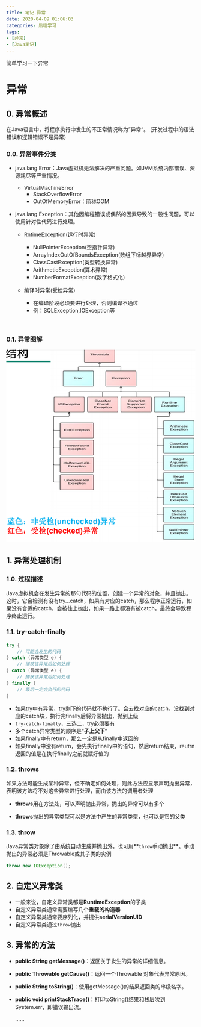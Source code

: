 ```yaml
---
title: 笔记-异常
date: 2020-04-09 01:06:03
categories: 后端学习
tags:
- [异常]
- [Java笔记]
---
```


简单学习一下异常

<!-- more -->

# 异常

## 0. 异常概述

在Java语言中，将程序执行中发生的不正常情况称为”异常“。
(开发过程中的语法错误和逻辑错误不是异常)

### 0.0. 异常事件分类

- java.lang.Error：Java虚拟机无法解决的严重问题。如JVM系统内部错误、资源耗尽等严重情况。
  - VirtualMachineError
    - StackOverflowError
    - OutOfMemoryError：简称OOM

- java.lang.Exception：其他因编程错误或偶然的因素导致的一般性问题，可以使用针对性代码进行处理。
  - RntimeException(运行时异常)
    - NullPointerException(空指针异常)
    - ArrayIndexOutOfBoundsException(数组下标越界异常)
    - ClassCastException(类型转换异常)
    - ArithmeticException(算术异常)
    - NumberFormatException(数字格式化)

  - 编译时异常(受检异常)

    - 在编译阶段必须要进行处理，否则编译不通过 
    - 例：SQLException,IOException等

    ​

### 0.1. 异常图解

![异常图解](笔记-异常/异常图解.png)

## 1. 异常处理机制

### 1.0. 过程描述

Java虚拟机会在发生异常的那句代码的位置，创建一个异常的对象，并且抛出。这时，它会检测有没有try...catch，如果有对应的catch，那么程序正常运行，如果没有合适的catch，会被往上抛出，如果一路上都没有被catch，最终会导致程序终止运行。

### 1.1. try-catch-finally

```java
try {
    // 可能会发生的代码
} catch (异常类型 e) {
    // 捕获该异常后如何处理
} catch (异常类型 e) {
    // 捕获该异常后如何处理
} finally {
    // 最后一定会执行的代码
}
```

- 如果try中有异常，try剩下的代码就不执行了。会去找对应的catch，没找到对应的catch块，执行完finally后将异常抛出，抛到上级
- `try-catch-finally`，三选二，try必须要有
- 多个catch异常类型的顺序是“**子上父下**”
- 如果finally中有return，那么一定是从finally中返回的
- 如果finally中没有return，会先执行finally中的语句，然后return结束，reutrn返回的值是在执行finally之前就赋好值的

### 1.2. throws

如果方法可能生成某种异常，但不确定如何处理，则此方法应显示声明抛出异常，表明该方法将不对这些异常进行处理，而由该方法的调用者处理

- **throws**用在方法处，可以声明抛出异常，抛出的异常可以有多个

- **throws**抛出的异常类型可以是方法中产生的异常类型，也可以是它的父类



### 1.3. throw

Java异常类对象除了由系统自动生成并抛出外，也可用**`throw`手动抛出**。手动抛出的异常必须是Throwable或其子类的实例

```java
throw new IOException();
```

## 2. 自定义异常类

- 一般来说，自定义异常类都是**RuntimeException**的子类
- 自定义异常类通常需要编写几个**重载的构造器**
- 自定义异常类通常要序列化，并提供**serialVersionUID**
- 自定义异常类通过`throw`抛出

## 3. 异常的方法

- **public String getMessage()**：返回关于发生的异常的详细信息。

- **public Throwable getCause()**：返回一个Throwable 对象代表异常原因。

- **public String toString()**：使用getMessage()的结果返回类的串级名字。

- **public void printStackTrace()**：打印toString()结果和栈层次到System.err，即错误输出流。

  ……